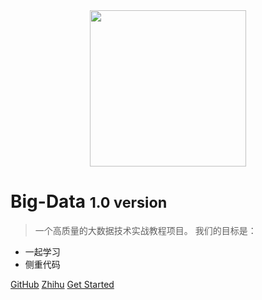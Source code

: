 <div align=center>
<img src="https://gitee.com/shenhao-stu/picgo/raw/master/Big-Data/logo.png" width="250">
</div>


# Big-Data <small>1.0 version</small>

> 一个高质量的大数据技术实战教程项目。
> 我们的目标是：

- 一起学习
- 侧重代码

[GitHub](https://github.com/shenhao-stu/Big-Data)
[Zhihu](https://www.zhihu.com/people/shenhao-63)
[Get Started](https://shenhao-stu.github.io/Big-Data/#/?id=Big-Data)